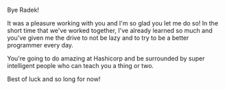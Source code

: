 Bye Radek!

It was a pleasure working with you and I'm so glad you let me do so! In the short time that we've worked together, I've already learned so much and you've given me the drive to not be lazy and to try to be a better programmer every day.

You're going to do amazing at Hashicorp and be surrounded by super intelligent people who can teach you a thing or two.

Best of luck and so long for now!

